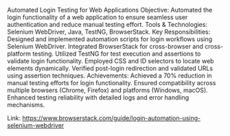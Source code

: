
Automated Login Testing for Web Applications
Objective: Automated the login functionality of a web application to ensure seamless user authentication and reduce manual testing effort.
Tools & Technologies: Selenium WebDriver, Java, TestNG, BrowserStack.
Key Responsibilities:
Designed and implemented automation scripts for login workflows using Selenium WebDriver.
Integrated BrowserStack for cross-browser and cross-platform testing.
Utilized TestNG for test execution and assertions to validate login functionality.
Employed CSS and ID selectors to locate web elements dynamically.
Verified post-login redirection and validated URLs using assertion techniques.
Achievements:
Achieved a 70% reduction in manual testing efforts for login functionality.
Ensured compatibility across multiple browsers (Chrome, Firefox) and platforms (Windows, macOS).
Enhanced testing reliability with detailed logs and error handling mechanisms.

Link: https://www.browserstack.com/guide/login-automation-using-selenium-webdriver

